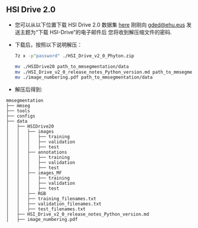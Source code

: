 ## HSI Drive 2.0

- 您可以从以下位置下载 HSI Drive 2.0 数据集 [here](https://ipaccess.ehu.eus/HSI-Drive/#download) 刚刚向 gded@ehu.eus 发送主题为“下载 HSI-Drive”的电子邮件后 您将收到解压缩文件的密码.

- 下载后，按照以下说明解压：

  ```bash
  7z x -p"password" ./HSI_Drive_v2_0_Phyton.zip

  mv ./HSIDrive20 path_to_mmsegmentation/data
  mv ./HSI_Drive_v2_0_release_notes_Python_version.md path_to_mmsegmentation/data
  mv ./image_numbering.pdf path_to_mmsegmentation/data
  ```

- 解压后得到:

```none
mmsegmentation
├── mmseg
├── tools
├── configs
├── data
│   ├── HSIDrive20
│   │   ├── images
│   │   │   ├── training
│   │   │   ├── validation
│   │   │   ├── test
│   │   ├── annotations
│   │   │   ├── training
│   │   │   ├── validation
│   │   │   ├── test
│   │   ├── images_MF
│   │   │   ├── training
│   │   │   ├── validation
│   │   │   ├── test
│   │   ├── RGB
│   │   ├── training_filenames.txt
│   │   ├── validation_filenames.txt
│   │   ├── test_filenames.txt
│   ├── HSI_Drive_v2_0_release_notes_Python_version.md
│   ├── image_numbering.pdf
```

